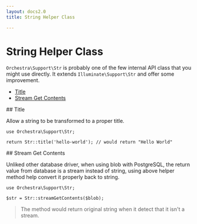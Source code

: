```yaml
---
layout: docs2.0
title: String Helper Class

---
```


String Helper Class
==============

`Orchestra\Support\Str` is probably one of the few internal API class that you might use directly. It extends `Illuminate\Support\Str` and offer some improvement.

* [Title](#title)
* [Stream Get Contents](#streamGetContents)

<article id="title">
## Title

Allow a string to be transformed to a proper title.

	use Orchestra\Support\Str;

	return Str::title('hello-world'); // would return "Hello World"

</article>

<article id="streamGetContents">
## Stream Get Contents

Unliked other database driver, when using blob with PostgreSQL, the return value from database is a stream instead of string, using above helper method help convert it properly back to string.

	use Orchestra\Support\Str;

    $str = Str::streamGetContents($blob);

> The method would return original string when it detect that it isn't a stream.

</article>
